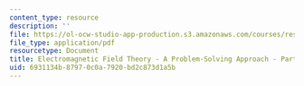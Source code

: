 ```yaml
---
content_type: resource
description: ''
file: https://ol-ocw-studio-app-production.s3.amazonaws.com/courses/res-6-002-electromagnetic-field-theory-a-problem-solving-approach-spring-2008/6931134b87970c0a7920bd2c873d1a5b_MITRES_6_002S08_Part3.pdf
file_type: application/pdf
resourcetype: Document
title: Electromagnetic Field Theory - A Problem-Solving Approach - Part 3
uid: 6931134b-8797-0c0a-7920-bd2c873d1a5b
---
```

